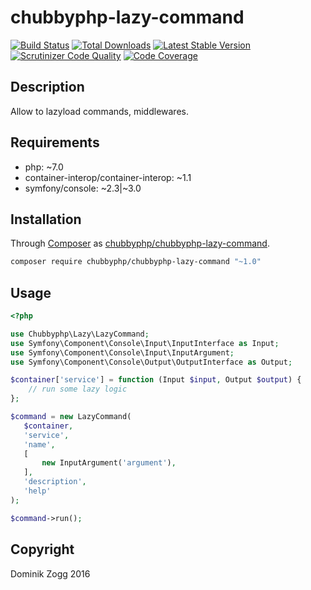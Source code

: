 # chubbyphp-lazy-command

[![Build Status](https://api.travis-ci.org/chubbyphp/chubbyphp-lazy-command.png?branch=master)](https://travis-ci.org/chubbyphp/chubbyphp-lazy-command)
[![Total Downloads](https://poser.pugx.org/chubbyphp/chubbyphp-lazy-command/downloads.png)](https://packagist.org/packages/chubbyphp/chubbyphp-lazy-command)
[![Latest Stable Version](https://poser.pugx.org/chubbyphp/chubbyphp-lazy-command/v/stable.png)](https://packagist.org/packages/chubbyphp/chubbyphp-lazy-command)
[![Scrutinizer Code Quality](https://scrutinizer-ci.com/g/chubbyphp/chubbyphp-lazy-command/badges/quality-score.png?b=master)](https://scrutinizer-ci.com/g/chubbyphp/chubbyphp-lazy-command/?branch=master)
[![Code Coverage](https://scrutinizer-ci.com/g/chubbyphp/chubbyphp-lazy-command/badges/coverage.png?b=master)](https://scrutinizer-ci.com/g/chubbyphp/chubbyphp-lazy-command/?branch=master)

## Description

Allow to lazyload commands, middlewares.

## Requirements

 * php: ~7.0
 * container-interop/container-interop: ~1.1
 * symfony/console: ~2.3|~3.0

## Installation

Through [Composer](http://getcomposer.org) as [chubbyphp/chubbyphp-lazy-command][1].

```sh
composer require chubbyphp/chubbyphp-lazy-command "~1.0"
```

## Usage

```php
<?php

use Chubbyphp\Lazy\LazyCommand;
use Symfony\Component\Console\Input\InputInterface as Input;
use Symfony\Component\Console\Input\InputArgument;
use Symfony\Component\Console\Output\OutputInterface as Output;

$container['service'] = function (Input $input, Output $output) {
    // run some lazy logic
};

$command = new LazyCommand(
   $container,
   'service',
   'name',
   [
       new InputArgument('argument'),
   ],
   'description',
   'help'
);

$command->run();
```

[1]: https://packagist.org/packages/chubbyphp/chubbyphp-lazy-command

## Copyright

Dominik Zogg 2016

